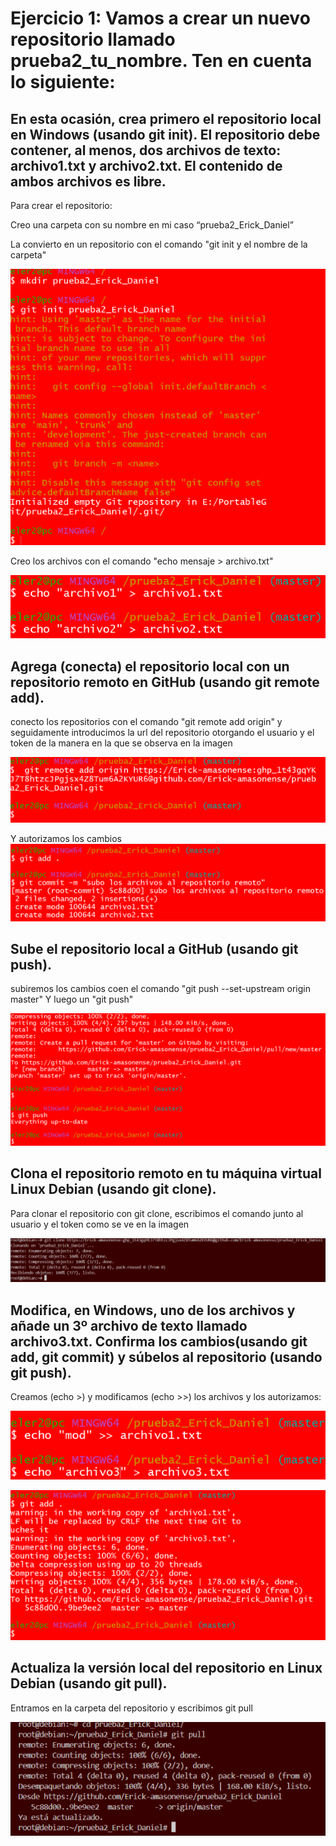 # Ejercicio 1: Vamos a crear un nuevo repositorio llamado prueba2_tu_nombre. Ten en cuenta lo siguiente: 

## En esta ocasión, crea primero el repositorio local en Windows (usando git init). El repositorio debe contener, al menos, dos archivos de texto: archivo1.txt y archivo2.txt. El contenido de ambos archivos es libre. 

Para crear el repositorio: 

Creo una carpeta con su nombre en mi caso “prueba2_Erick_Daniel” 

La convierto en un repositorio con el comando "git init y el nombre de la carpeta"

![](img/MD1-1.png)

Creo los archivos con el comando "echo mensaje > archivo.txt"

![](img/MD1-2.png)

## Agrega (conecta) el repositorio local con un repositorio remoto en GitHub (usando git remote add). 

conecto los repositorios con el comando "git remote add origin" y seguidamente introducimos la url del repositorio otorgando el usuario y el token de la manera en la que se observa en la imagen

![](img/MD1-3.png)

Y autorizamos los cambios
![](img/MD1-4.png)

## Sube el repositorio local a GitHub (usando git push). 

subiremos los cambios coen el comando "git push --set-upstream origin master"
Y luego un "git push"

![](img/MD1-5.png)

## Clona el repositorio remoto en tu máquina virtual Linux Debian (usando git clone). 

Para clonar el repositorio con git clone, escribimos el comando junto al usuario y el token como se ve en la imagen

![](img/MD1-6.png) 

## Modifica, en Windows, uno de los archivos y añade un 3º archivo de texto llamado archivo3.txt. Confirma los cambios(usando git add, git commit) y súbelos al repositorio (usando git push).

Creamos (echo >) y modificamos (echo >>) los archivos y los autorizamos:

![](img/MD1-7.png)

![](img/MD1-8.png)

## Actualiza la versión local del repositorio en Linux Debian (usando git pull). 

Entramos en la carpeta del repositorio y escribimos git pull

![](img/MD1-9.png)

